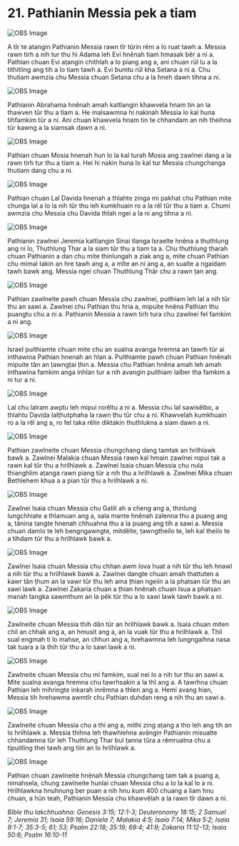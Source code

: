# 21. Pathianin Messia pek a tiam #

![OBS Image](https://cdn.door43.org/obs/jpg/360px/obs-en-21-01.jpg)

A tîr te atangin Pathianin Messia rawn tîr tûrin rêm a lo ruat tawh a. Messia rawn tirh a nih tur thu hi Adama leh Evi hnênah tiam hmasak bêr a ni a. Pathian chuan Evi aṭangin chithlah a lo piang ang a, ani chuan rûl lu a la tithitling ang tih a lo tiam tawh a. Evi bumtu rûl kha Setana a ni a. Chu thutiam awmzia chu Messia chuan Setana chu a la hneh dawn tihna a ni.

![OBS Image](https://cdn.door43.org/obs/jpg/360px/obs-en-21-02.jpg)

Pathianin Abrahama hnênah amah kaltlangin khawvela hnam tin an la thawven tûr thu a tiam a. He malsawmna hi nakinah Messia lo kal huna tihfamkim tûr a ni. Ani chuan khawvela hnam tin te chhandam an nih theihna tûr kawng a la siamsak dawn a ni.

![OBS Image](https://cdn.door43.org/obs/jpg/360px/obs-en-21-03.jpg)

Pathian chuan Mosia hnenah hun lo la kal turah Mosia ang zawlnei dang a la rawn tirh tur thu a tiam a. Hei hi nakin huna lo kal tur Messia chungchanga thutiam dang chu a ni.

![OBS Image](https://cdn.door43.org/obs/jpg/360px/obs-en-21-04.jpg)

Pathian chuan Lal Davida hnenah a thlahte zinga mi pakhat chu Pathian mite chunga lal a lo la nih tûr thu leh kumkhuain ro a la rêl tûr thu a tiam a. Chumi awmzia chu Messia chu Davida thlah ngei a la ni ang tihna a ni.

![OBS Image](https://cdn.door43.org/obs/jpg/360px/obs-en-21-05.jpg)

Pathianin zawlnei Jeremia kaltlangin Sinai tlanga Israelte hnêna a thuthlung ang ni lo, Thuthlung Thar a la siam tûr thu a tiam ta a. Chu thuthlung tharah chuan Pathianin a dan chu mite thinlungah a ziak ang a, mite chuan Pathian chu mimal takin an hre tawh ang a, a mîte an ni ang a, an sualte a ngaidam tawh bawk ang. Messia ngei chuan Thuthlung Thâr chu a rawn ṭan ang.

![OBS Image](https://cdn.door43.org/obs/jpg/360px/obs-en-21-06.jpg)

Pathian zawlneite pawh chuan Messia chu zawlnei, puithiam leh lal a nih tûr thu an sawi a. Zawlnei chu Pathian thu hria a, mipuite hnêna Pathian thu puangtu chu a ni a. Pathianin Messia a rawn tirh tura chu zawlnei fel famkim a ni ang.

![OBS Image](https://cdn.door43.org/obs/jpg/360px/obs-en-21-07.jpg)

Israel puithiamte chuan mite chu an sualna avanga hremna an tawrh tûr ai inthawina Pathian hnenah an hlan a. Puithiamte pawh chuan Pathian hnênah mipuite tân an ṭawngṭai ṭhin a. Messia chu Pathian hnêna amah leh amah inthawina famkim anga inhlan tur a nih avangin puithiam lalber tha famkim a ni tur a ni.

![OBS Image](https://cdn.door43.org/obs/jpg/360px/obs-en-21-08.jpg)

Lal chu lalram awptu leh mipui rorêltu a ni a. Messia chu lal sawisêlbo, a thlahtu Davida lalṭhutphaha la rawn ṭhu tûr chu a ni. Khawvelah kumkhuain ro a la rêl ang a, ro fel taka rêlin diktakin thuthlukna a siam dawn a ni.

![OBS Image](https://cdn.door43.org/obs/jpg/360px/obs-en-21-09.jpg)

Pathian zawlneite chuan Messia chungchang dang tamtak an hrilhlawk bawk a. Zawlnei Malakia chuan Messia rawn kal hmain zawlnei ropui tak a rawn kal tûr thu a hrilhlawk a. Zawlnei Isaia chuan Messia chu nula thianghlim aṭanga rawn piang tûr a nih thu a hrilhlawk a. Zawlnei Mika chuan Bethlehem khua a a pian tûr thu a hrilhlawk a ni.

![OBS Image](https://cdn.door43.org/obs/jpg/360px/obs-en-21-10.jpg)

Zawlnei Isaia chuan Messia chu Galili ah a cheng ang a, thinlung lungchhiate a thlamuan ang a, sala mante hnênah zalenna thu a puang ang a, tânina tangte hnenah chhuahna thu a la puang ang tih a sawi a. Messia chuan damlo te leh bengngawngte, mitdêlte, ṭawngtheilo te, leh kal theilo te a tihdam tûr thu a hrilhlawk bawk a.

![OBS Image](https://cdn.door43.org/obs/jpg/360px/obs-en-21-11.jpg)

Zawlnei Isaia chuan Messia chu chhan awm lova huat a nih tûr thu leh hnawl a nih tûr thu a hrilhlawk bawk a. Zawlnei dangte chuan amah thattuten a kawr tân ṭhum an la vawr tûr thu leh ama ṭhian ngeiin a la phatsan tûr thu an sawi lawk a. Zawlnei Zakaria chuan a ṭhian hnênah chuan Isua a phatsan manah tangka sawmthum an la pêk tûr thu a lo sawi lawk tawh bawk a ni.

![OBS Image](https://cdn.door43.org/obs/jpg/360px/obs-en-21-12.jpg)

Zawlneite chuan Messia thih dân tûr an hrilhlawk bawk a. Isaia chuan miten chil an chhak ang a, an hmusit ang a, an la vuak tûr thu a hrilhlawk a. Thil sual engmah ti lo mahse, an chhun ang a, hrehawmna leh lungngaihna nasa tak tuara a la thih tûr thu a lo sawi lawk a ni.

![OBS Image](https://cdn.door43.org/obs/jpg/360px/obs-en-21-13.jpg)

Zawlneite chuan Messia chu mi famkim, sual nei lo a nih tur thu an sawi a. Mite sualna avanga hremna chu tawrhsakin a la thî ang a. A tawrhna chuan Pathian leh mihringte inkarah inrêmna a thlen ang a. Hemi avang hian, Messia tih hrehawma awmtîr chu Pathian duhdan reng a nih thu an sawi a.

![OBS Image](https://cdn.door43.org/obs/jpg/360px/obs-en-21-14.jpg)

Zawlneite chuan Messia chu a thi ang a, mithi zing aṭang a tho leh ang tih an lo hrilhlawk a. Messia thihna leh thawhlehna avângin Pathianin misualte chhandamna tûr leh Thuthlung Thar bul ṭanna tûra a rêmruatna chu a tipuitling thei tawh ang tiin an lo hrilhlawk a.

![OBS Image](https://cdn.door43.org/obs/jpg/360px/obs-en-21-15.jpg)

Pathian chuan zawlneite hnênah Messia chungchang tam tak a puang a, nimahsela, chung zawlneite hunlai chuan Messia chu a lo la kal lo a ni. Hrilhlawkna hnuhnung ber puan a nih hnu kum 400 chuang a liam hnu chuan, a hûn teah, Pathianin Messia chu khawvêlah a la rawn tîr dawn a ni.

_Bible thu lakchhuahna: Genesis 3:15; 12:1-3; Deuteronomy 18:15; 2 Samuel 7; Jeremia 31; Isaia 59:16; Daniela 7; Malakia 4:5; Isaia 7:14; Mika 5:2; Isaia 9:1-7; 35:3-5; 61; 53; Psalm 22:18; 35:19; 69:4; 41:9; Zakaria 11:12-13; Isaia 50:6; Psalm 16:10-11_

